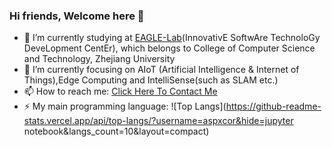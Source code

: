 ### Hi friends, Welcome here 👋
- 🔭 I’m currently studying at [EAGLE-Lab](http://eagle.zju.edu.cn)(InnovativE SoftwAre TechnoloGy DeveLopment CentEr), which belongs to College of Computer Science and Technology, Zhejiang University
- 🌱 I’m currently focusing on AIoT (Artificial Intelligence & Internet of Things),Edge Computing and IntelliSense(such as SLAM etc.)
- 📫 How to reach me: [Click Here To Contact Me](mailto:aspxcor@gmail.com)
- ⚡ My main programming language: 
![Top Langs](https://github-readme-stats.vercel.app/api/top-langs/?username=aspxcor&hide=jupyter notebook&langs_count=10&layout=compact)

<!--
**aspxcor/aspxcor** is a ✨ _special_ ✨ repository because its `README.md` (this file) appears on your GitHub profile.

Here are some ideas to get you started:

- 🔭 I’m currently working on ...
- 🌱 I’m currently learning ...
- 👯 I’m looking to collaborate on ...
- 🤔 I’m looking for help with ...
- 💬 Ask me about ...
- 📫 How to reach me: ...
- 😄 Pronouns: ...
- ⚡ Fun fact: ...
-->
